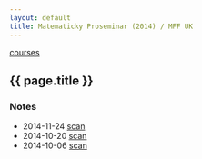 ```yaml
---
layout: default
title: Matematicky Proseminar (2014) / MFF UK
---
```


[courses](.)

## {{ page.title }}

### Notes

* 2014-11-24 [scan](http://notes-drive.ondrejsika.com/mff/2014/matematicky-proseminar/2014-11-24.pdf)
* 2014-10-20 [scan](http://notes-drive.ondrejsika.com/mff/2014/matematicky-proseminar/2014-10-20.pdf)
* 2014-10-06 [scan](http://notes-drive.ondrejsika.com/mff/2014/matematicky-proseminar/2014-10-06.pdf)


